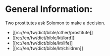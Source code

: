 # General Information:

Two prostitutes ask Solomon to make a decision.
* [[rc://en/tw/dict/bible/other/prostitute]]
* [[rc://en/tw/dict/bible/kt/lord]]
* [[rc://en/tw/dict/bible/kt/life]]
* [[rc://en/tw/dict/bible/kt/children]]

